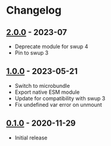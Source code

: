 # Changelog

<!-- ## [Unreleased] -->

## [2.0.0] - 2023-07

- Deprecate module for swup 4
- Pin to swup 3

## [1.0.0] - 2023-05-21

- Switch to microbundle
- Export native ESM module
- Update for compatibility with swup 3
- Fix undefined var error on unmount

## [0.1.0] - 2020-11-29

- Initial release

[Unreleased]: https://github.com/swup/custom-payload-plugin/compare/2.0.0...HEAD

[2.0.0]: https://github.com/swup/custom-payload-plugin/releases/tag/2.0.0
[1.0.0]: https://github.com/swup/custom-payload-plugin/releases/tag/1.0.0
[0.1.0]: https://github.com/swup/custom-payload-plugin/releases/tag/0.1.0
